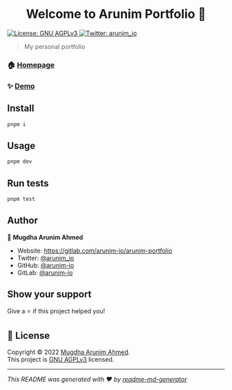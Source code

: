 <h1 align="center">Welcome to Arunim Portfolio 👋</h1>
<p>
  <a href="https://gitlab.com/arunim-io/arunim-portfolio/-/blob/main/LICENSE" target="_blank">
    <img alt="License: GNU AGPLv3" src="https://img.shields.io/badge/License-GNU AGPLv3-yellow.svg" />
  </a>
  <a href="https://twitter.com/arunim_io" target="_blank">
    <img alt="Twitter: arunim_io" src="https://img.shields.io/twitter/follow/arunim_io.svg?style=social" />
  </a>
</p>

> My personal portfolio

### 🏠 [Homepage](https://gitlab.com/arunim-io/arunim-portfolio)

### ✨ [Demo](https://gitlab.com/arunim-io/arunim-portfolio)

## Install

```sh
pnpm i
```

## Usage

```sh
pnpm dev
```

## Run tests

```sh
pnpm test
```

## Author

👤 **Mugdha Arunim Ahmed**

- Website: https://gitlab.com/arunim-io/arunim-portfolio
- Twitter: [@arunim_io](https://twitter.com/arunim_io)
- GitHub: [@arunim-io](https://github.com/arunim-io)
- GitLab: [@arunim-io](https://gitlab.com/arunim-io)

## Show your support

Give a ⭐️ if this project helped you!

## 📝 License

Copyright © 2022 [Mugdha Arunim Ahmed](https://github.com/arunim-io).<br />
This project is [GNU AGPLv3](https://gitlab.com/arunim-io/arunim-portfolio/-/blob/main/LICENSE) licensed.

---

_This README was generated with ❤️ by [readme-md-generator](https://github.com/kefranabg/readme-md-generator)_

